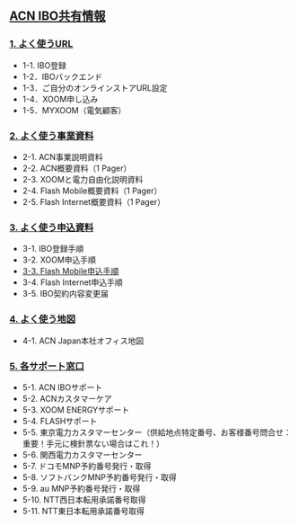 ## [ACN IBO共有情報](00_FAQ.MD)

### [1. よく使うURL](01_URL.MD)
* 1-1. IBO登録
* 1-2．IBOバックエンド
* 1-3．ご自分のオンラインストアURL設定
* 1-4．XOOM申し込み
* 1-5．MYXOOM（電気顧客）

### [2. よく使う事業資料](02_DOC.MD)
* 2-1. ACN事業説明資料
* 2-2. ACN概要資料（1 Pager）
* 2-3. XOOMと電力自由化説明資料
* 2-4. Flash Mobile概要資料（1 Pager）
* 2-5. Flash Internet概要資料（1 Pager）

### [3. よく使う申込資料](03_APP.MD)
* 3-1. IBO登録手順
* 3-2. XOOM申込手順
* [3-3. Flash Mobile申込手順](03_APP_03.MD)
* 3-4. Flash Internet申込手順
* 3-5. IBO契約内容変更届

### [4. よく使う地図](04_MAP.MD)
* 4-1. ACN Japan本社オフィス地図

### [5. 各サポート窓口](05_SUP.MD)
* 5-1. ACN IBOサポート
* 5-2. ACNカスタマーケア
* 5-3. XOOM ENERGYサポート
* 5-4. FLASHサポート
* 5-5. 東京電力カスタマーセンター（供給地点特定番号、お客様番号問合せ：重要！手元に検針票ない場合はこれ！）
* 5-6. 関西電力カスタマーセンター
* 5-7. ドコモMNP予約番号発行・取得
* 5-8. ソフトバンクMNP予約番号発行・取得
* 5-9. au MNP予約番号発行・取得
* 5-10. NTT西日本転用承諾番号取得
* 5-11. NTT東日本転用承諾番号取得


